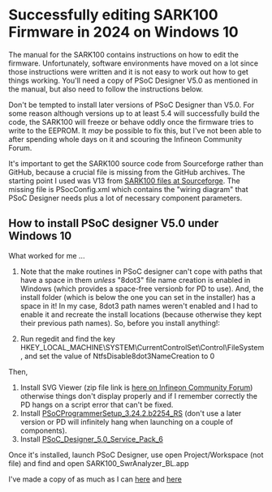 # Successfully editing SARK100 Firmware in 2024 on Windows 10
The manual for the SARK100 contains instructions on how to edit the firmware. Unfortunately, software environments have moved on a lot since those instructions were written and it is not easy to work out how to get things working. You'll need a copy of PSoC Designer V5.0 as mentioned in the manual, but also need to follow the instructions below.

Don't be tempted to install later versions of PSoC Designer than V5.0. For some reason although versions up to at least 5.4 will successfully build the code, the SARK100 will freeze or behave oddly once the firmware tries to write to the EEPROM. It *may* be possible to fix this, but I've not been able to after spending whole days on it and scouring the Infineon Community Forum.

It's important to get the SARK100 source code from Sourceforge rather than GitHub, because a crucial file is missing from the GitHub archives. The starting point I used was V13 from [SARK100 files at Sourceforge](https://sourceforge.net/projects/sark100swranaly/files/). The missing file is PSocConfig.xml which contains the "wiring diagram" that PSoC Designer needs plus a lot of necessary component parameters.

## How to install PSoC designer V5.0 under Windows 10
What worked for me ...
1. Note that the make routines in PSoC designer can't cope with paths that have a space in them *unless* "8dot3" file name creation is enabled in Windows (which provides a space-free versionb for PD to use). And, the install folder (which is below the one you can set in the installer) has a space in it! In my case, 8dot3 path names weren't enabled and I had to enable it and recreate the install locations (because otherwise they kept their previous path names). So, before you install anything!:

2. Run regedit and find the key HKEY_LOCAL_MACHINE\SYSTEM\CurrentControlSet\Control\FileSystem, and set the value of NtfsDisable8dot3NameCreation to 0

Then,
1. Install SVG Viewer (zip file link is [here on Infineon Community Forum](https://community.infineon.com/t5/PSoC-5-3-1/Adobe-SVG-viewer-not-available-and-PD-5-4-SP1-won-t-work/m-p/77237#M10104)) otherwise things don't display properly and if I remember correctly the PD hangs on a script error that can't be fixed.
2. Install [PSoCProgrammerSetup_3.24.2.b2254_RS](https://itools.infineon.com/archive/PSoCProgrammerSetup_3.24.2.b2254_RS.exe) (don't use a later version or PD will infinitely hang when launching on a couple of components).
3. Install [PSoC_Designer_5.0_Service_Pack_6](https://itools.infineon.com/archive/PSoC_Designer_5.0_Service_Pack_6.zip)

Once it's installed, launch PSoC Designer, use open Project/Workspace (not file) and find and open SARK100_SwrAnalyzer_BL.app

I've made a copy of as much as I can [here](https://github.com/G1OJS/SARK100-Firmware/tree/4fab97640a3294f12039db623c3936002f6dfa6a/PSoC%20Designer%20V5%20installation%20files) and [here](https://github.com/G1OJS/SARK100-Firmware/tree/4fab97640a3294f12039db623c3936002f6dfa6a/SARK100%20Firmware)
